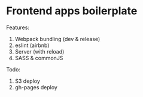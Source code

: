 # Frontend apps boilerplate

Features:
1. Webpack bundling (dev & release)
2. eslint (airbnb)
3. Server (with reload)
4. SASS & commonJS

Todo:
1. S3 deploy
2. gh-pages deploy
